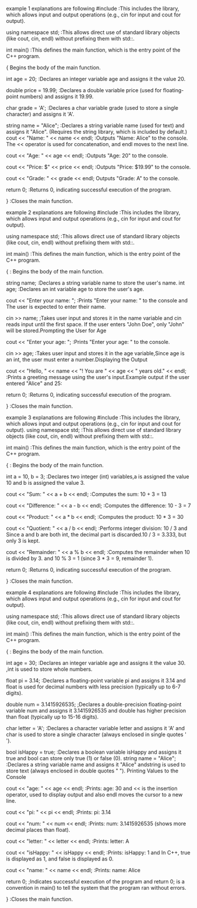 example 1 explanations are following
#include <iostream>  :This includes the <iostream> library, which allows input and output operations (e.g., cin for input and cout for output).

using namespace std;  :This allows direct use of standard library objects (like cout, cin, endl) without prefixing them with std::.

int main()   :This defines the main function, which is the entry point of the C++ program.

{ Begins the body of the main function.

 int age = 20;  :Declares an integer variable age and assigns it the value 20.

double price = 19.99;  :Declares a double variable price (used for floating-point numbers) and assigns it 19.99.

char grade = 'A';  :Declares a char variable grade (used to store a single character) and assigns it 'A'.

string name = "Alice";  :Declares a string variable name (used for text) and assigns it "Alice". (Requires the string library, which is included by default.)
cout << "Name: " << name << endl;  :Outputs "Name: Alice" to the console. The << operator is used for concatenation, and endl moves to the next line.

cout << "Age: " << age << endl;  :Outputs "Age: 20" to the console.

 cout << "Price: $" << price << endl;  :Outputs "Price: $19.99" to the console.

cout << "Grade: " << grade << endl;  Outputs "Grade: A" to the console.

return 0;  :Returns 0, indicating successful execution of the program.

}  :Closes the main function.


example 2 explanations are following
#include <iostream>  :This includes the <iostream> library, which allows input and output operations (e.g., cin for input and cout for output).

using namespace std;  :This allows direct use of standard library objects (like cout, cin, endl) without prefixing them with std::.

int main()   :This defines the main function, which is the entry point of the C++ program.

{  : Begins the body of the main function.

string name;  :Declares a string variable name to store the user's name.
int age;  :Declares an int variable age to store the user's age.

cout << "Enter your name: ";  :Prints "Enter your name: " to the console and The user is expected to enter their name.

cin >> name;  ;Takes user input and stores it in the name variable and cin reads input until the first space. If the user enters "John Doe", only "John" will be stored.Prompting the User for Age

cout << "Enter your age: ";  :Prints "Enter your age: " to the console.

cin >> age;  :Takes user input and stores it in the age variable,Since age is an int, the user must enter a number.Displaying the Output

cout << "Hello, " << name << "! You are " << age << " years old." << endl;  :Prints a greeting message using the user's input.Example output if the user entered "Alice" and 25:

return 0;  :Returns 0, indicating successful execution of the program.

}  :Closes the main function.


example 3 explanations are following
#include <iostream>  :This includes the <iostream> library, which allows input and output operations (e.g., cin for input and cout for output).
using namespace std;  :This allows direct use of standard library objects (like cout, cin, endl) without prefixing them with std::.

int main()   :This defines the main function, which is the entry point of the C++ program.

{  : Begins the body of the main function.

int a = 10, b = 3;  :Declares two integer (int) variables,a is assigned the value 10 and b is assigned the value 3.

cout << "Sum: " << a + b << endl;  :Computes the sum: 10 + 3 = 13

cout << "Difference: " << a - b << endl;   :Computes the difference: 10 - 3 = 7

cout << "Product: " << a * b << endl;  :Computes the product: 10 * 3 = 30

cout << "Quotient: " << a / b << endl;  :Performs integer division: 10 / 3 and Since a and b are both int, the decimal part is discarded.10 / 3 = 3.333, but only 3 is kept.

cout << "Remainder: " << a % b << endl;  :Computes the remainder when 10 is divided by 3. and 10 % 3 = 1 (since 3 * 3 = 9, remainder 1).

return 0;  :Returns 0, indicating successful execution of the program.

}  :Closes the main function.

example 4 explanations are following
#include <iostream>  :This includes the <iostream> library, which allows input and output operations (e.g., cin for input and cout for output).

using namespace std;  :This allows direct use of standard library objects (like cout, cin, endl) without prefixing them with std::.

int main()   :This defines the main function, which is the entry point of the C++ program.

{  : Begins the body of the main function.

int age = 30;  :Declares an integer variable age and assigns it the value 30. ,int is used to store whole numbers.

float pi = 3.14;  :Declares a floating-point variable pi and assigns it 3.14 and float is used for decimal numbers with less precision (typically up to 6-7 digits).

double num = 3.1415926535;  ;Declares a double-precision floating-point variable num and assigns it 3.1415926535 and double has higher precision than float (typically up to 15-16 digits).

char letter = 'A';  :Declares a character variable letter and assigns it 'A' and char is used to store a single character (always enclosed in single quotes ' ').

bool isHappy = true;  :Declares a boolean variable isHappy and assigns it true and bool can store only true (1) or false (0).
string name = "Alice";  :Declares a string variable name and assigns it "Alice" andstring is used to store text (always enclosed in double quotes " ").
Printing Values to the Console

cout << "age: " << age << endl;  :Prints: age: 30 and << is the insertion operator, used to display output and also endl moves the cursor to a new line.

cout << "pi: " << pi << endl;  :Prints: pi: 3.14

cout << "num: " << num << endl;  :Prints: num: 3.1415926535 (shows more decimal places than float).

cout << "letter: " << letter << endl;  :Prints: letter: A

cout << "isHappy: " << isHappy << endl;  :Prints: isHappy: 1 and In C++, true is displayed as 1, and false is displayed as 0.

cout << "name: " << name << endl;  :Prints: name: Alice

return 0;  ;Indicates successful execution of the program and return 0; is a convention in main() to tell the system that the program ran without errors.

}  :Closes the main function.

